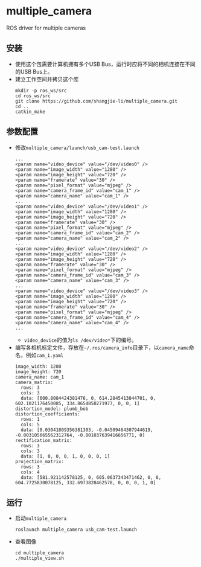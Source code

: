 # multiple_camera

ROS driver for multiple cameras

## 安装
 - 使用这个包需要计算机拥有多个USB Bus，运行时应将不同的相机连接在不同的USB Bus上。
 - 建立工作空间并拷贝这个库
   ```Shell
   mkdir -p ros_ws/src
   cd ros_ws/src
   git clone https://github.com/shangjie-li/multiple_camera.git
   cd ..
   catkin_make
   ```

## 参数配置
 - 修改`multiple_camera/launch/usb_cam-test.launch`
   ```Shell
   ...
   <param name="video_device" value="/dev/video0" />
   <param name="image_width" value="1280" />
   <param name="image_height" value="720" />
   <param name="framerate" value="30" />
   <param name="pixel_format" value="mjpeg" />
   <param name="camera_frame_id" value="cam_1" />
   <param name="camera_name" value="cam_1" />
   ...
   <param name="video_device" value="/dev/video1" />
   <param name="image_width" value="1280" />
   <param name="image_height" value="720" />
   <param name="framerate" value="30" />
   <param name="pixel_format" value="mjpeg" />
   <param name="camera_frame_id" value="cam_2" />
   <param name="camera_name" value="cam_2" />
   ...
   <param name="video_device" value="/dev/video2" />
   <param name="image_width" value="1280" />
   <param name="image_height" value="720" />
   <param name="framerate" value="30" />
   <param name="pixel_format" value="mjpeg" />
   <param name="camera_frame_id" value="cam_3" />
   <param name="camera_name" value="cam_3" />
   ...
   <param name="video_device" value="/dev/video3" />
   <param name="image_width" value="1280" />
   <param name="image_height" value="720" />
   <param name="framerate" value="30" />
   <param name="pixel_format" value="mjpeg" />
   <param name="camera_frame_id" value="cam_4" />
   <param name="camera_name" value="cam_4" />
   ...
   ```
    - `video_device`的值为`ls /dev/video*`下的编号。
 - 编写各相机标定文件，存放在`~/.ros/camera_info`目录下，以`camera_name`命名，例如`cam_1.yaml`
   ```Shell
   image_width: 1280
   image_height: 720
   camera_name: cam_1
   camera_matrix:
     rows: 3
     cols: 3
     data: [600.8084424381476, 0, 614.2845413844701, 0, 602.1021176450085, 334.8654850271977, 0, 0, 1]
   distortion_model: plumb_bob
   distortion_coefficients:
     rows: 1
     cols: 5
     data: [0.03041809356381303, -0.04509464307944619, -0.003105665562312764, -0.001037639416656771, 0]
   rectification_matrix:
     rows: 3
     cols: 3
     data: [1, 0, 0, 0, 1, 0, 0, 0, 1]
   projection_matrix:
     rows: 3
     cols: 4
     data: [581.921142578125, 0, 605.0637343471462, 0, 0, 604.7725830078125, 332.6973828462578, 0, 0, 0, 1, 0]
   ```
   
## 运行
 - 启动`multiple_camera`
   ```Shell
   roslaunch multiple_camera usb_cam-test.launch
   ```
 - 查看图像
   ```Shell
   cd multiple_camera
   ./multiple_view.sh
   ```
   
   
